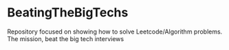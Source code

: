 # BeatingTheBigTechs
Repository focused on showing how to solve Leetcode/Algorithm problems. The mission, beat the big tech interviews
